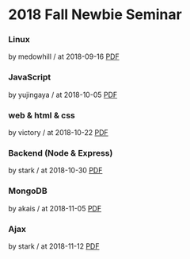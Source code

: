 # 2018 Fall Newbie Seminar

### Linux

by medowhill / at 2018-09-16
[PDF](https://s3.ap-northeast-2.amazonaws.com/sparcs.home/medowhill_1604150382614.pdf)

### JavaScript

by yujingaya / at 2018-10-05
[PDF](https://s3.ap-northeast-2.amazonaws.com/sparcs.home/seminars/yujingaya_1538668864148.pdf)

### web & html & css

by victory / at 2018-10-22
[PDF](https://s3.ap-northeast-2.amazonaws.com/sparcs.home/seminars/victory_1540138829903.pdf)

### Backend (Node & Express)

by stark / at 2018-10-30
[PDF](https://s3.ap-northeast-2.amazonaws.com/sparcs.home/stark_1604150818947.pdf)

### MongoDB

by akais / at 2018-11-05
[PDF](https://s3.ap-northeast-2.amazonaws.com/sparcs.home/akais_1604150500072.pdf)

### Ajax

by stark / at 2018-11-12
[PDF](https://s3.ap-northeast-2.amazonaws.com/sparcs.home/stark_1604150553272.pdf)
